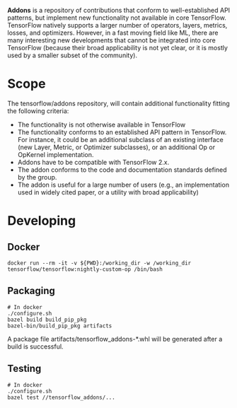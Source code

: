 **Addons** is a repository of contributions that conform to
well-established API patterns, but implement new functionality
not available in core TensorFlow. TensorFlow natively supports
a larger number of operators, layers, metrics, losses, and optimizers.
However, in a fast moving field like ML, there are many interesting new
developments that cannot be integrated into core TensorFlow
(because their broad applicability is not yet clear, or it is mostly used by a smaller
subset of the community).

# Scope
The tensorflow/addons repository, will contain additional functionality fitting the following criteria:

* The functionality is not otherwise available in TensorFlow
* The functionality conforms to an established API pattern in TensorFlow. For instance, it could be an additional subclass of an existing interface (new Layer, Metric, or Optimizer subclasses), or an additional Op or OpKernel implementation.
* Addons have to be compatible with TensorFlow 2.x.
* The addon conforms to the code and documentation standards defined by the group.
* The addon is useful for a large number of users (e.g., an implementation used in widely cited paper, or a utility with broad applicability)


# Developing

## Docker
```
docker run --rm -it -v ${PWD}:/working_dir -w /working_dir tensorflow/tensorflow:nightly-custom-op /bin/bash
```

## Packaging
```
# In docker
./configure.sh
bazel build build_pip_pkg
bazel-bin/build_pip_pkg artifacts
```

A package file artifacts/tensorflow_addons-*.whl will be generated after a build is successful.


## Testing
```
# In docker
./configure.sh
bazel test //tensorflow_addons/...
```
